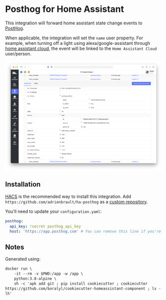 # Posthog for Home Assistant

This integration will forward home assistant state change events to [PostHog](https://posthog.com).

When applicable, the integration will set the `name` user property.
For example, when turning off a light using alexa/google-assistant
through [home assistant cloud](https://www.nabucasa.com), the event will be linked
to the `Home Assistant Cloud` user/person.

![Example event](event.png)

## Installation

[HACS](https://hacs.xyz) is the recommended way to install this integration.
Add `https://github.com/adrienbrault/ha-posthog` as a [custom repository](https://hacs.xyz/docs/faq/custom_repositories/).

You'll need to update your `configuration.yaml`:
```yaml
posthog:
  api_key: !secret posthog_api_key
  host: 'https://app.posthog.com' # You can remove this line if you're using app.posthog.com
```

## Notes

Generated using:

```
docker run \
    -it --rm -v $PWD:/app -w /app \
    python:3.8-alpine \
    sh -c 'apk add git ; pip install cookiecutter ; cookiecutter https://github.com/boralyl/cookiecutter-homeassistant-component ; ls -lh'
```
